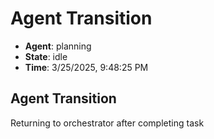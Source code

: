 # Agent Transition

- **Agent**: planning
- **State**: idle
- **Time**: 3/25/2025, 9:48:25 PM

## Agent Transition

Returning to orchestrator after completing task

